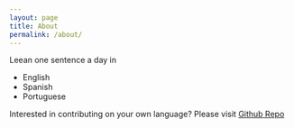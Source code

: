 ```yaml
---
layout: page
title: About
permalink: /about/
---
```


Leean one sentence a day in

- English
- Spanish
- Portuguese

Interested in contributing on your own language? Please visit <a href="https://github.com/ohsik/onesentenceaday" target="_blank">Github Repo</a>

